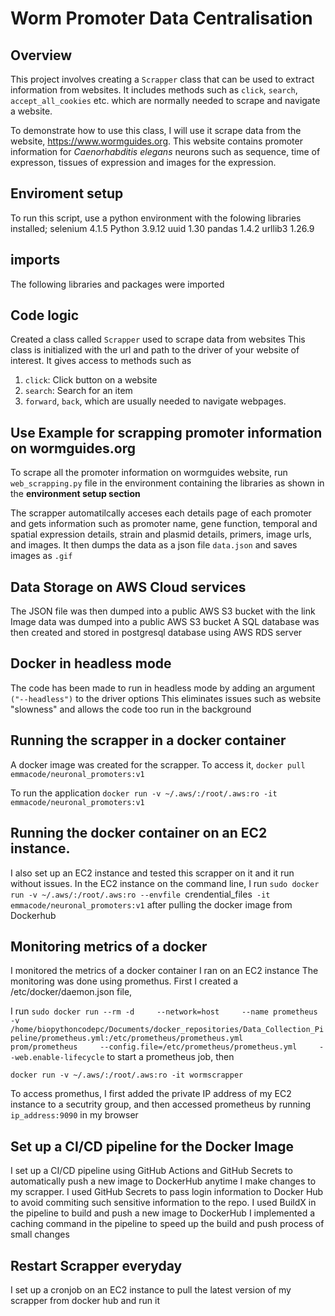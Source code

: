 # Worm Promoter Data Centralisation
## Overview
This project involves creating a `Scrapper` class that can be used to extract information from websites. It includes methods such as `click`, `search`, `accept_all_cookies` etc. which are normally needed to scrape and navigate a website. 

To demonstrate how to use this class, I will use it scrape data from the website, https://www.wormguides.org. This website contains promoter information for *Caenorhabditis elegans* neurons such as sequence, time of expresson, tissues of expression and images for the expression.

## Enviroment setup
To run this script, use a python environment with the folowing libraries installed;
selenium         4.1.5
Python           3.9.12
uuid             1.30
pandas           1.4.2
urllib3          1.26.9

## imports
The following libraries and packages were imported


## Code logic
Created a class called `Scrapper` used to scrape data from websites
This class is initialized with the url and path to the driver of your website of interest.
It gives access to methods such as 

1. `click`: Click button on a website
2. `search`: Search for an item
3. `forward`, `back`, which are usually needed to navigate webpages. 



## Use Example for scrapping promoter information on wormguides.org
To scrape all the promoter information on wormguides website, run `web_scrapping.py` file in the environment containing the libraries as shown in the **environment setup section**

The scrapper automatilcally acceses each details page of each promoter and gets information such as promoter
name, gene function, temporal and spatial expression details, strain and plasmid details, primers, image urls, and images. It then dumps the data as a json file `data.json` and saves images as `.gif`

## Data Storage on AWS Cloud services
The JSON file was then dumped into a public AWS S3 bucket with the link
Image data was dumped into a public AWS S3 bucket
A SQL database was then created and stored in postgresql database using AWS RDS server

## Docker in headless mode
The code has been made to run in headless mode by adding an argument `("--headless")` to the driver options
This eliminates issues such as website "slowness" and allows the code too run in the background

## Running the scrapper in a docker container
A docker image was created for the scrapper. To access it,
`docker pull emmacode/neuronal_promoters:v1`

To run the application
`docker run -v ~/.aws/:/root/.aws:ro -it emmacode/neuronal_promoters:v1`

## Running the docker container on an EC2 instance.
I also set up an EC2 instance and tested this scrapper on it and it run without issues. 
In the EC2 instance on the command line, I run
`sudo docker run -v ~/.aws/:/root/.aws:ro --envfile `crendential_files` -it emmacode/neuronal_promoters:v1` after pulling the docker image from Dockerhub

## Monitoring metrics of a docker
I monitored the metrics of a docker container I ran on an EC2 instance
The monitoring was done using promethus.
First I created a /etc/docker/daemon.json file,

I run 
`sudo docker run --rm -d     --network=host     --name prometheus    -v /home/biopythoncodepc/Documents/docker_repositories/Data_Collection_Pipeline/prometheus.yml:/etc/prometheus/prometheus.yml     prom/prometheus     --config.file=/etc/prometheus/prometheus.yml     --web.enable-lifecycle` to start a prometheus job, then

`docker run -v ~/.aws/:/root/.aws:ro -it wormscrapper`

To access promethus, I first added the private IP address of my EC2 instance to a secutrity group, and then accessed prometheus by running 
`ip_address:9090` in my browser

## Set up a CI/CD pipeline for the Docker Image
I set up a CI/CD pipeline using GitHub Actions and GitHub Secrets to automatically push a new image to DockerHub anytime I make changes to my scrapper.
I used GitHub Secrets to pass login information to Docker Hub to avoid commiting such sensitive information to the repo.
I used BuildX in the pipeline to build and push a new image to DockerHub
I implemented a caching command in the pipeline to speed up the build and push process of small changes


## Restart Scrapper everyday
I set up a cronjob on an EC2 instance to pull the latest version of my scrapper from docker hub and run it
